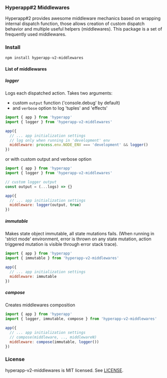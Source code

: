 ### Hyperapp#2 Middlewares

Hyperapp#2 provides awesome middleware mechanics based on wrapping internal dispatch function, those allows creation of custom dispatch behavior and multiple useful helpers (middlewares). This package is a set of frequently used middlewares.

### Install
```bash
npm install hyperapp-v2-middlewares
```

#### List of middlewares

##### logger
Logs each dispatched action. Takes two arguments:
- custom `output` function ('console.debug' by default)
- and `verbose` option to log 'tuples' and 'effects'

```javascript
import { app } from 'hyperapp'
import { logger } from 'hyperapp-v2-middlewares'

app({
  // ... app initialization settings
  // log only when running in 'development' env
  middleware: process.env.NODE_ENV === 'development' && logger()
})
```

or with custom output and verbose option
```javascript
import { app } from 'hyperapp'
import { logger } from 'hyperapp-v2-middlewares'

// custom logger output
const output = (...logs) => {}

app({
  // ... app initialization settings
  middleware: logger(output, true)
})
```

##### immutable
Makes state object immutable, all state mutations fails.
(When running in 'strict mode' environment, error is thrown on any state mutation, action triggered mutation is visible through error stack trace).
```javascript
import { app } from 'hyperapp'
import { immutable } from 'hyperapp-v2-middlewares'

app({
  // ... app initialization settings
  middleware: immutable
})
```

##### compose
Creates middlewares composition
```javascript
import { app } from 'hyperapp'
import { logger, immutable, compose } from 'hyperapp-v2-middlewares'

app({
  // ... app initialization settings
  // compose(middleware, .., middlewareN)
  middleware: compose(immutable, logger()) 
})
```

### License
hyperapp-v2-middlewares is MIT licensed. See [LICENSE](LICENSE.md).
